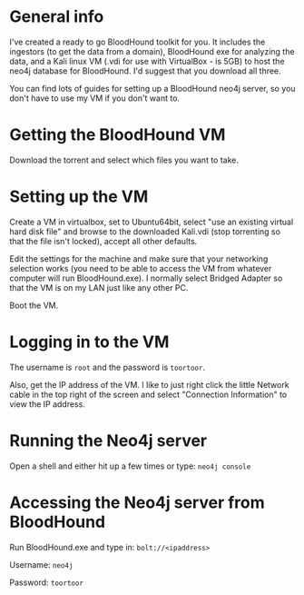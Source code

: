 # General info

I've created a ready to go BloodHound toolkit for you. It includes the ingestors (to get the data from a domain), BloodHound exe for analyzing the data, and a Kali linux VM (.vdi for use with VirtualBox - is 5GB) to host the neo4j database for BloodHound. I'd suggest that you download all three.

You can find lots of guides for setting up a BloodHound neo4j server, so you don't have to use my VM if you don't want to.

Getting the BloodHound VM
========

Download the torrent and select which files you want to take. 

Setting up the VM
========

Create a VM in virtualbox, set to Ubuntu64bit, select "use an existing virtual hard disk file" and browse to the downloaded Kali.vdi (stop torrenting so that the file isn't locked), accept all other defaults.

Edit the settings for the machine and make sure that your networking selection works (you need to be able to access the VM from whatever computer will run BloodHound.exe). I normally select Bridged Adapter so that the VM is on my LAN just like any other PC.

Boot the VM.

Logging in to the VM
========

The username is `root` and the password is `toortoor`.

Also, get the IP address of the VM. I like to just right click the little Network cable in the top right of the screen and select "Connection Information" to view the IP address.

Running the Neo4j server
========

Open a shell and either hit up a few times or type: `neo4j console`

Accessing the Neo4j server from BloodHound
========

Run BloodHound.exe and type in: `bolt://<ipaddress>`

Username: `neo4j`

Password: `toortoor`
